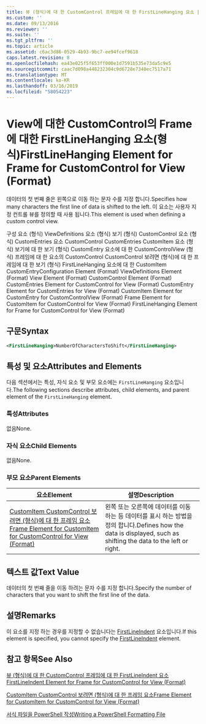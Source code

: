 ```yaml
---
title: 뷰 (형식)에 대 한 CustomControl 프레임에 대 한 FirstLineHanging 요소 | Microsoft Docs
ms.custom: ''
ms.date: 09/13/2016
ms.reviewer: ''
ms.suite: ''
ms.tgt_pltfrm: ''
ms.topic: article
ms.assetid: c6ac3d86-0529-4b93-9bc7-ee94fcef9618
caps.latest.revision: 8
ms.openlocfilehash: ea43e025f5f653ff000e1d7591b535e73da5c9e5
ms.sourcegitcommit: caac7d098a448232304c9d6728e7340ec7517a71
ms.translationtype: MT
ms.contentlocale: ko-KR
ms.lasthandoff: 03/16/2019
ms.locfileid: "58054223"
---
```

# <a name="firstlinehanging-element-for-frame-for-customcontrol-for-view-format"></a><span data-ttu-id="59501-102">View에 대한 CustomControl의 Frame에 대한 FirstLineHanging 요소(형식)</span><span class="sxs-lookup"><span data-stu-id="59501-102">FirstLineHanging Element for Frame for CustomControl for View (Format)</span></span>

<span data-ttu-id="59501-103">데이터의 첫 번째 줄은 왼쪽으로 이동 하는 문자 수를 지정 합니다.</span><span class="sxs-lookup"><span data-stu-id="59501-103">Specifies how many characters the first line of data is shifted to the left.</span></span> <span data-ttu-id="59501-104">이 요소는 사용자 지정 컨트롤 뷰를 정의할 때 사용 됩니다.</span><span class="sxs-lookup"><span data-stu-id="59501-104">This element is used when defining a custom control view.</span></span>

<span data-ttu-id="59501-105">구성 요소 (형식) ViewDefinitions 요소 (형식) 보기 (형식) CustomControl 요소 (형식) CustomEntries 요소 CustomControl CustomEntries CustomItem 요소 (형식) 보기에 대 한 보기 (형식) CustomEntry 요소에 대 한 CustomControlView (형식) 프레임에 대 한 요소의 CustomControl CustomControl 보려면 (형식)에 대 한 프레임에 대 한 보기 (형식) FirstLineHanging 요소에 대 한 CustomItem CustomEntry</span><span class="sxs-lookup"><span data-stu-id="59501-105">Configuration Element (Format) ViewDefinitions Element (Format) View Element (Format) CustomControl Element (Format) CustomEntries Element for CustomControl for View (Format) CustomEntry Element for CustomEntries for View (Format) CustomItem Element for CustomEntry for CustomControlView (Format) Frame Element for CustomItem for CustomControl for View (Format) FirstLineHanging Element for Frame for CustomControl for View (Format)</span></span>

## <a name="syntax"></a><span data-ttu-id="59501-106">구문</span><span class="sxs-lookup"><span data-stu-id="59501-106">Syntax</span></span>

```xml
<FirstLineHanging>NumberOfCharactersToShift</FirstLineHanging>
```

## <a name="attributes-and-elements"></a><span data-ttu-id="59501-107">특성 및 요소</span><span class="sxs-lookup"><span data-stu-id="59501-107">Attributes and Elements</span></span>

<span data-ttu-id="59501-108">다음 섹션에서는 특성, 자식 요소 및 부모 요소에는 `FirstLineHanging` 요소입니다.</span><span class="sxs-lookup"><span data-stu-id="59501-108">The following sections describe attributes, child elements, and parent element of the `FirstLineHanging` element.</span></span>

### <a name="attributes"></a><span data-ttu-id="59501-109">특성</span><span class="sxs-lookup"><span data-stu-id="59501-109">Attributes</span></span>

<span data-ttu-id="59501-110">없음</span><span class="sxs-lookup"><span data-stu-id="59501-110">None.</span></span>

### <a name="child-elements"></a><span data-ttu-id="59501-111">자식 요소</span><span class="sxs-lookup"><span data-stu-id="59501-111">Child Elements</span></span>

<span data-ttu-id="59501-112">없음</span><span class="sxs-lookup"><span data-stu-id="59501-112">None.</span></span>

### <a name="parent-elements"></a><span data-ttu-id="59501-113">부모 요소</span><span class="sxs-lookup"><span data-stu-id="59501-113">Parent Elements</span></span>

|<span data-ttu-id="59501-114">요소</span><span class="sxs-lookup"><span data-stu-id="59501-114">Element</span></span>|<span data-ttu-id="59501-115">설명</span><span class="sxs-lookup"><span data-stu-id="59501-115">Description</span></span>|
|-------------|-----------------|
|[<span data-ttu-id="59501-116">CustomItem CustomControl 보려면 (형식)에 대 한 프레임 요소</span><span class="sxs-lookup"><span data-stu-id="59501-116">Frame Element for CustomItem for CustomControl for View (Format)</span></span>](./frame-element-for-customitem-for-customcontrol-for-view-format.md)|<span data-ttu-id="59501-117">왼쪽 또는 오른쪽에 데이터를 이동 하는 등 데이터를 표시 하는 방법을 정의 합니다.</span><span class="sxs-lookup"><span data-stu-id="59501-117">Defines how the data is displayed, such as shifting the data to the left or right.</span></span>|

## <a name="text-value"></a><span data-ttu-id="59501-118">텍스트 값</span><span class="sxs-lookup"><span data-stu-id="59501-118">Text Value</span></span>

<span data-ttu-id="59501-119">데이터의 첫 번째 줄을 이동 하려는 문자 수를 지정 합니다.</span><span class="sxs-lookup"><span data-stu-id="59501-119">Specify the number of characters that you want to shift the first line of the data.</span></span>

## <a name="remarks"></a><span data-ttu-id="59501-120">설명</span><span class="sxs-lookup"><span data-stu-id="59501-120">Remarks</span></span>

<span data-ttu-id="59501-121">이 요소를 지정 하는 경우를 지정할 수 없습니다는 [FirstLineIndent](./firstlineindent-element-for-frame-for-customcontrol-for-view-format.md) 요소입니다.</span><span class="sxs-lookup"><span data-stu-id="59501-121">If this element is specified, you cannot specify the [FirstLineIndent](./firstlineindent-element-for-frame-for-customcontrol-for-view-format.md) element.</span></span>

## <a name="see-also"></a><span data-ttu-id="59501-122">참고 항목</span><span class="sxs-lookup"><span data-stu-id="59501-122">See Also</span></span>

[<span data-ttu-id="59501-123">뷰 (형식)에 대 한 CustomControl 프레임에 대 한 FirstLineIndent 요소</span><span class="sxs-lookup"><span data-stu-id="59501-123">FirstLineIndent Element for Frame for CustomControl for View (Format)</span></span>](./firstlineindent-element-for-frame-for-customcontrol-for-view-format.md)

[<span data-ttu-id="59501-124">CustomItem CustomControl 보려면 (형식)에 대 한 프레임 요소</span><span class="sxs-lookup"><span data-stu-id="59501-124">Frame Element for CustomItem for CustomControl for View (Format)</span></span>](./frame-element-for-customitem-for-customcontrol-for-view-format.md)

[<span data-ttu-id="59501-125">서식 파일을 PowerShell 작성</span><span class="sxs-lookup"><span data-stu-id="59501-125">Writing a PowerShell Formatting File</span></span>](./writing-a-powershell-formatting-file.md)
